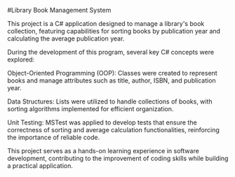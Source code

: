 #Library Book Management System

This project is a C# application designed to manage a library's book collection, featuring capabilities for sorting books by publication year and calculating the average publication year.

During the development of this program, several key C# concepts were explored:

Object-Oriented Programming (OOP): Classes were created to represent books and manage attributes such as title, author, ISBN, and publication year.

Data Structures: Lists were utilized to handle collections of books, with sorting algorithms implemented for efficient organization.

Unit Testing: MSTest was applied to develop tests that ensure the correctness of sorting and average calculation functionalities, reinforcing the importance of reliable code.

This project serves as a hands-on learning experience in software development, contributing to the improvement of coding skills while building a practical application.
